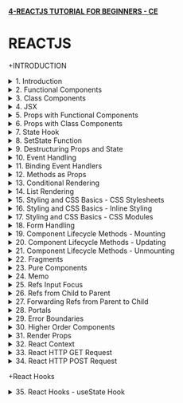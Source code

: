 #### [4-REACTJS TUTORIAL FOR BEGINNERS - CE](/courses/react/4.md)

# REACTJS

+INTRODUCTION

<details>
  <summary>1. Introduction </summary>

# Introduction

![image](https://github.com/omeatai/My-Tutorials/assets/32337103/2e0b3796-4cb3-41ee-b8c3-ab865d94aeb5)
![image](https://github.com/omeatai/My-Tutorials/assets/32337103/3a91495e-3224-4348-942f-cf8ac1b45218)
![image](https://github.com/omeatai/My-Tutorials/assets/32337103/0dd3e53e-23d6-4744-8d15-1d734441142c)
![image](https://github.com/omeatai/My-Tutorials/assets/32337103/75e8e385-04a6-43e9-92ec-648b1982d67d)
![image](https://github.com/omeatai/My-Tutorials/assets/32337103/c02f5ae6-98b1-4543-9712-ee6064738926)
![image](https://github.com/omeatai/My-Tutorials/assets/32337103/c6093d2a-e7f2-498f-b160-4912041b92ad)
![image](https://github.com/omeatai/My-Tutorials/assets/32337103/d7061f93-db7c-40a4-8416-228a4b6f50ff)
![image](https://github.com/omeatai/My-Tutorials/assets/32337103/cdb3ca21-56bd-48ba-9a66-1f3b76bcc1c3)
![image](https://github.com/omeatai/My-Tutorials/assets/32337103/fd14c0ac-80d7-43b7-ac81-5d6376379bfb)
![image](https://github.com/omeatai/My-Tutorials/assets/32337103/4a85c1ce-a870-41d9-a73e-1e29c39facb5)
<img width="969" alt="image" src="https://github.com/omeatai/My-Tutorials/assets/32337103/5f8d46ca-0ab7-493e-aff7-63e2ede8fccb">
<img width="969" alt="image" src="https://github.com/omeatai/My-Tutorials/assets/32337103/b5d5d8b5-8e8a-43ca-9f35-c023c7cdf022">
<img width="1218" alt="image" src="https://github.com/omeatai/My-Tutorials/assets/32337103/64d8998b-38c5-4a8f-9568-6bac904516f5">

# Create React App

```jsbs
npx create-react-app hello-world
yarn create react-app hello-world

cd hello-world

npm start
yarn start
```

### NXT/hello-world/src/index.js:

```js
import React from 'react';
import ReactDOM from 'react-dom/client';
import './index.css';
import App from './App';
import reportWebVitals from './reportWebVitals';

const root = ReactDOM.createRoot(document.getElementById('root'));
root.render(
  <React.StrictMode>
    <App />
  </React.StrictMode>
);

// If you want to start measuring performance in your app, pass a function
// to log results (for example: reportWebVitals(console.log))
// or send to an analytics endpoint. Learn more: https://bit.ly/CRA-vitals
reportWebVitals();
```

### NXT/hello-world/src/App.js:

```js
import logo from "./logo.svg";
import "./App.css";

function App() {
  return (
    <div className="App">
      <header className="App-header">
        <img src={logo} className="App-logo" alt="logo" />
        <h1>Hello World!</h1>
        <a
          className="App-link"
          href="https://reactjs.org"
          target="_blank"
          rel="noopener noreferrer"
        >
          Learn React
        </a>
      </header>
    </div>
  );
}

export default App;
```

</details>

<details>
  <summary>2. Functional Components </summary>

# Functional Components

![image](https://github.com/omeatai/My-Tutorials/assets/32337103/acd8aec6-368a-45da-91b5-e14ce571358e)
![image](https://github.com/omeatai/My-Tutorials/assets/32337103/1b339541-dcd9-4ed0-ade2-8edf168b30b1)
![image](https://github.com/omeatai/My-Tutorials/assets/32337103/54be2ae7-cf62-4000-b857-5d8fceac9331)
![image](https://github.com/omeatai/My-Tutorials/assets/32337103/6a5811e8-1dce-437f-a409-354487f46c38)
![image](https://github.com/omeatai/My-Tutorials/assets/32337103/41a4ce18-483a-426d-beea-9d5232c667aa)
![image](https://github.com/omeatai/My-Tutorials/assets/32337103/7a043526-789d-466c-82ed-dfb35978a810)
<img width="970" alt="image" src="https://github.com/omeatai/My-Tutorials/assets/32337103/086d7ce9-4043-4a2e-9c9b-798f021ff65a">
<img width="970" alt="image" src="https://github.com/omeatai/My-Tutorials/assets/32337103/3e569aa6-ad96-431b-b721-ae36bb1efc2a">
<img width="1230" alt="image" src="https://github.com/omeatai/My-Tutorials/assets/32337103/43f3108c-480a-43d8-b5f8-fe83a6b5156d">
![image](https://github.com/omeatai/My-Tutorials/assets/32337103/ba749ea0-1533-4a32-acd7-aad60bfd8ad5)

### NXT/hello-world/src/App.js:

```js
import logo from "./logo.svg";
import "./App.css";
import Greet from "./components/Greet";

function App() {
  return (
    <div className="App">
      <Greet />
    </div>
  );
}

export default App;
```

### NXT/hello-world/src/components/Greet.jsx:

```js
import React from "react";

const Greet = () => {
  return <h1>Hello Ifeanyi!</h1>;
};

export default Greet;

// export default function Greet() {
//   return (
//     <div>
//       <h1>Hello Ifeanyi!</h1>
//     </div>
//   )
// }
```

</details>

<details>
  <summary>3. Class Components </summary>

# Class Components

![image](https://github.com/omeatai/My-Tutorials/assets/32337103/04df1003-0c5d-4879-9cf2-5f03fa8cbc99)
![image](https://github.com/omeatai/My-Tutorials/assets/32337103/dffd4362-87a3-4076-b5b6-1109531f261d)
<img width="971" alt="image" src="https://github.com/omeatai/My-Tutorials/assets/32337103/a4a7a9df-daa7-4b04-8798-68a3a25e4786">
<img width="971" alt="image" src="https://github.com/omeatai/My-Tutorials/assets/32337103/5f38f8b0-ee7e-4285-bc73-61a9d7b9b276">
<img width="1230" alt="image" src="https://github.com/omeatai/My-Tutorials/assets/32337103/dcadd2bf-857d-437e-b585-7f36384328f1">
![image](https://github.com/omeatai/My-Tutorials/assets/32337103/aa7ea6d9-f4a5-4ef0-abe8-8ae55cd79ae4)
![image](https://github.com/omeatai/My-Tutorials/assets/32337103/6a18f984-8155-4759-a63f-3b6aff3060e3)

### NXT/hello-world/src/App.js:

```js
import "./App.css";
import Greet from "./components/Greet";
import Welcome from "./components/Welcome";

function App() {
  return (
    <div className="App">
      <Greet />
      <Welcome />
    </div>
  );
}

export default App;
```

### NXT/hello-world/src/components/Welcome.jsx:

```js
import React, { Component } from "react";

class Welcome extends Component {
  render() {
    return <h2>Welcome to Class Component</h2>;
  }
}

export default Welcome;
```

</details>

<details>
  <summary>4. JSX </summary>

# JSX

![image](https://github.com/omeatai/My-Tutorials/assets/32337103/97309b0b-4837-423b-bd29-f7b05fbb6999)
![image](https://github.com/omeatai/My-Tutorials/assets/32337103/6cf8423b-aff6-40e9-9fb4-35d1af42bc53)
![image](https://github.com/omeatai/My-Tutorials/assets/32337103/e7793a10-925d-452a-b33b-8ff36c5ea2b9)
<img width="1294" alt="image" src="https://github.com/omeatai/My-Tutorials/assets/32337103/8d6e8b8c-fd46-45fb-97bb-061123f6acee">
<img width="1294" alt="image" src="https://github.com/omeatai/My-Tutorials/assets/32337103/01a831cd-5c6b-4d1c-8a39-3c2d811e2f59">

### NXT/hello-world/src/App.js:

```js
import "./App.css";
import Greet from "./components/Greet";
import Welcome from "./components/Welcome";
import HelloWithJSX from "./components/HelloWithJSX";
import HelloWithoutJSX from "./components/HelloWithoutJSX";

function App() {
  return (
    <div className="App">
      <HelloWithJSX />
      <HelloWithoutJSX />
    </div>
  );
}

export default App;
```

### NXT/hello-world/src/components/HelloWithJSX.js:

```js
import React from "react";

const HelloWithJSX = () => {
  return (
    <div>
      <h1>Hello With JSX</h1>
    </div>
  );
};

export default HelloWithJSX;
```

### NXT/hello-world/src/components/HelloWithoutJSX.js:

```js
import React from "react";

const HelloWithoutJSX = () => {
  //   return (
  //     <div>
  //       <h2 id="content" className="content-class">Hello Without JSX!</h2>
  //     </div>
  //   );

  const h2Node = React.createElement(
    "h2",
    { id: "content", className: "content-class" },
    "Hello Without JSX!"
  );

  const divNode = React.createElement("div", null, h2Node);

  return divNode;
};

export default HelloWithoutJSX;
```

</details>

<details>
  <summary>5. Props with Functional Components </summary>

# Props with Functional Components

<img width="970" alt="image" src="https://github.com/omeatai/My-Tutorials/assets/32337103/8b17cf75-dd7e-43da-8a1a-585a897bde35">
<img width="970" alt="image" src="https://github.com/omeatai/My-Tutorials/assets/32337103/55174ba5-ff3d-4013-a891-6b880c2e8bab">

![image](https://github.com/omeatai/My-Tutorials/assets/32337103/ad8ab623-60d3-447a-a682-f97e02dfc90a)

### NXT/hello-world/src/App.js:

```js
import "./App.css";
import Greet from "./components/Greet";

function App() {
  return (
    <div className="App">
      <Greet name="Bruce" heroName="Batman">
        <button>View Batman</button>
      </Greet>
      <Greet name="Clark" heroName="Superman" />
      <Greet name="Diana" heroName="Wonder Woman" />
    </div>
  );
}

export default App;
```

### NXT/hello-world/src/components/Greet.jsx:

```js
import React from "react";

const Greet = (props) => {
  console.log(props);
  return (
    <>
      <h1>
        Hello {props.name} a.k.a {props.heroName} !
      </h1>
      {props.children}
    </>
  );
};

export default Greet;
```

</details>

<details>
  <summary>6. Props with Class Components </summary>

# Props with Class Components

<img width="970" alt="image" src="https://github.com/omeatai/My-Tutorials/assets/32337103/1cdcba2c-1a7c-4fbf-a9b5-de718467751e">
<img width="970" alt="image" src="https://github.com/omeatai/My-Tutorials/assets/32337103/83227b98-825d-48a7-b3e1-d61d9bff1e8e">

![image](https://github.com/omeatai/My-Tutorials/assets/32337103/b0f4fe9e-4265-416a-9e11-b67c5427dfb1)

### NXT/hello-world/src/App.js:

```js
import "./App.css";
import Greet from "./components/Greet";
import GreetClass from "./components/GreetClass";

function App() {
  return (
    <div className="App">
      <GreetClass name="Bruce" heroName="Batman">
        <button>View Batman</button>
      </GreetClass>
      <GreetClass name="Clark" heroName="Superman" />
      <GreetClass name="Diana" heroName="Wonder Woman" />
    </div>
  );
}

export default App;
```

### NXT/hello-world/src/components/GreetClass.jsx:

```js
import React, { Component } from "react";

class GreetClass extends Component {
  render() {
    return (
      <>
        <h1>
          Hello {this.props.name} a.k.a {this.props.heroName} !
        </h1>
        {this.props.children}
      </>
    );
  }
}

export default GreetClass;
```

</details>

<details>
  <summary>7. State Hook </summary>

# State Hook

![image](https://github.com/omeatai/My-Tutorials/assets/32337103/dd3f0cf8-df74-4062-91c5-e3b71bee0191)
<img width="970" alt="image" src="https://github.com/omeatai/My-Tutorials/assets/32337103/400a9d2f-36bf-45cc-8035-8a656c3a699a">
<img width="970" alt="image" src="https://github.com/omeatai/My-Tutorials/assets/32337103/0234b344-0819-4033-b513-a30c572dd45e">

![image](https://github.com/omeatai/My-Tutorials/assets/32337103/a736e784-8849-408a-8495-efb79599cc43)
![image](https://github.com/omeatai/My-Tutorials/assets/32337103/6a08205e-1064-403b-b346-61b7905b5a49)

### NXT/hello-world/src/App.js:

```js
import "./App.css";
import Message from "./components/Message";

function App() {
  return (
    <div className="App">
      <Message />
    </div>
  );
}

export default App;
```

### NXT/hello-world/src/components/Message.js:

```js
import React, { Component } from "react";

class Message extends Component {
  constructor() {
    super();
    this.state = {
      message: "Welcome Visitor!",
    };
  }

  changeMessage() {
    this.setState({ message: "Thank you for subscribing!" });
  }

  render() {
    return (
      <>
        <h1>Hello, {this.state.message}</h1>
        <button onClick={() => this.changeMessage()}>Subscribe</button>
      </>
    );
  }
}

export default Message;
```

</details>

<details>
  <summary>8. SetState Function </summary>

# setState Function

![image](https://github.com/omeatai/My-Tutorials/assets/32337103/a961c3f5-375b-4307-8d03-4155431e0ba4)
<img width="970" alt="image" src="https://github.com/omeatai/My-Tutorials/assets/32337103/af2f5957-ccae-41fb-af9d-cca40b2f7299">
<img width="970" alt="image" src="https://github.com/omeatai/My-Tutorials/assets/32337103/d456377e-a6e8-4e9c-9df7-5913f30a3c8f">
<img width="1291" alt="image" src="https://github.com/omeatai/My-Tutorials/assets/32337103/274be041-9990-4c39-af40-713520d0c790">

### NXT/hello-world/src/App.js:

```js
import "./App.css";
import Counter from "./components/Counter";

function App() {
  return (
    <div className="App">
      <Counter />
    </div>
  );
}

export default App;
```

### NXT/hello-world/src/components/Counter.js:

```js
import React, { Component } from "react";
class Counter extends Component {
  constructor(props) {
    super(props);
    this.state = {
      count: 0,
    };
  }

  increment() {
    this.setState(
      (prev, props) => {
        return { count: prev.count + 1 };
      },
      () => {
        console.log("Callback Value: ", this.state.count);
      }
    );
    console.log("Output: ", this.state.count);
  }

  render() {
    return (
      <div>
        <h1>count: {this.state.count}</h1>
        <button onClick={() => this.increment()}>Increment</button>
      </div>
    );
  }
}

export default Counter;
```

</details>

<details>
  <summary>9. Destructuring Props and State </summary>

# Destructuring Props and State

<img width="968" alt="image" src="https://github.com/omeatai/My-Tutorials/assets/32337103/b50880af-4148-4399-9bf9-f58f59898640">
<img width="968" alt="image" src="https://github.com/omeatai/My-Tutorials/assets/32337103/527bea48-082e-4e5c-9e1c-d791756f851e">
<img width="968" alt="image" src="https://github.com/omeatai/My-Tutorials/assets/32337103/1178b366-9807-441e-bcfd-86146c4161aa">
<img width="1294" alt="image" src="https://github.com/omeatai/My-Tutorials/assets/32337103/06ff8b05-4929-46e1-83e1-c15470086391">

### NXT/hello-world/src/App.js:

```js
import "./App.css";
import Greet from "./components/Greet";
import GreetClass from "./components/GreetClass";

function App() {
  return (
    <div className="App">
      <Greet name="Parker" heroName="Spiderman" />
      <Greet name="Bruce" heroName="Batman">
        <button>Find Out More about Batman...</button>
      </Greet>
      <GreetClass name="Clark" heroName="Superman" />
      <GreetClass name="Diana" heroName="Wonder Woman">
        <button>Find Out More about Wonder Woman...</button>
      </GreetClass>
    </div>
  );
}

export default App;
```

### NXT/hello-world/src/components/Greet.jsx:

```js
import React from "react";

const Greet = (props) => {
  const { name, heroName } = props;
  return (
    <>
      <h1>
        Hello {name} a.k.a {heroName} !
      </h1>
      {props.children}
    </>
  );
};

export default Greet;
```

### NXT/hello-world/src/components/GreetClass.jsx:

```js
import React, { Component } from "react";

class GreetClass extends Component {
  render() {
    const { name, heroName, children } = this.props;
    // const { state1, state2 } = this.state;

    return (
      <>
        <h1>
          Hello {name} a.k.a {heroName} !
        </h1>
        {children}
      </>
    );
  }
}

export default GreetClass;
```

</details>

<details>
  <summary>10. Event Handling </summary>

# Event Handling

<img width="969" alt="image" src="https://github.com/omeatai/My-Tutorials/assets/32337103/bc92715a-e662-46cf-81f4-3bda8b52d291">
<img width="969" alt="image" src="https://github.com/omeatai/My-Tutorials/assets/32337103/ec263a97-a24f-45a2-b0a8-796cbd2214b3">
<img width="969" alt="image" src="https://github.com/omeatai/My-Tutorials/assets/32337103/b0ec0472-81f3-44d1-927a-5aa4950d4067">
<img width="1291" alt="image" src="https://github.com/omeatai/My-Tutorials/assets/32337103/8a8a7eb3-d202-4267-97b7-661b213606b7">

### NXT/hello-world/src/App.js:

```js
import "./App.css";
import Event from "./components/Event";
import EventClass from "./components/EventClass";

function App() {
  return (
    <div className="App">
      <Event />
      <EventClass />
    </div>
  );
}

export default App;
```

### NXT/hello-world/src/components/Event.jsx:

```js
import React from "react";

const Event = () => {
  const clickHandler = () => {
    console.log("Event Button Clicked");
  };

  return (
    <div>
      <button onClick={clickHandler}>Click</button>
    </div>
  );
};

export default Event;
```

### NXT/hello-world/src/components/EventClass.jsx:

```js
import React, { Component } from "react";

export class EventClass extends Component {
  clickHandler() {
    console.log("EventClass Button Clicked");
  }

  render() {
    return (
      <div>
        <button onClick={this.clickHandler}>Click Me</button>
      </div>
    );
  }
}

export default EventClass;
```

</details>

<details>
  <summary>11. Binding Event Handlers </summary>

# Binding Event Handlers

<img width="972" alt="image" src="https://github.com/omeatai/My-Tutorials/assets/32337103/07882793-5865-4e6c-9c39-2510155a853e">

![image](https://github.com/omeatai/My-Tutorials/assets/32337103/9be2717a-1f9a-49f1-8b49-f62af9cb804f)

<img width="972" alt="image" src="https://github.com/omeatai/My-Tutorials/assets/32337103/5eb8eb53-6179-4dbd-954b-ec216c80896d">

### NXT/hello-world/src/App.js:

```js
import "./App.css";
import EventBind from "./components/EventBind";

function App() {
  return (
    <div className="App">
      <EventBind />
    </div>
  );
}

export default App;
```

### NXT/hello-world/src/components/EventBind.jsx:

```js
import React, { Component } from "react";

class EventBind extends Component {
  constructor(props) {
    super(props);

    this.state = { message: "Hello" };
    this.clickHandler = this.clickHandler.bind(this);
  }

  clickHandler = () => {
    this.setState({ message: "Goodbye!" });
  };

  render() {
    return (
      <div>
        <div>{this.state.message}</div>
        <button onClick={this.clickHandler}>Click</button>
      </div>
    );
  }
}

export default EventBind;
```

</details>

<details>
  <summary>12. Methods as Props </summary>

# Methods as Props

<img width="972" alt="image" src="https://github.com/omeatai/My-Tutorials/assets/32337103/12e74ac4-35d7-49da-bad4-21cd4a0e895d">
<img width="972" alt="image" src="https://github.com/omeatai/My-Tutorials/assets/32337103/40a97d07-797b-41d7-93f8-a62eee9afc13">
<img width="972" alt="image" src="https://github.com/omeatai/My-Tutorials/assets/32337103/9dd49658-10af-40de-8c56-364e02489bb4">

![image](https://github.com/omeatai/My-Tutorials/assets/32337103/410795fd-2115-465c-b972-3de83b92db4b)

<img width="1294" alt="image" src="https://github.com/omeatai/My-Tutorials/assets/32337103/ebc8cb05-2983-437d-9f76-7ac37dc91741">

### NXT/hello-world/src/App.js:

```js
import "./App.css";
import ParentComponent from "./components/ParentComponent";

function App() {
  return (
    <div className="App">
      <ParentComponent />
    </div>
  );
}

export default App;
```

### NXT/hello-world/src/components/ParentComponent.jsx:

```js
import React, { Component } from "react";
import ChildComponent from "./ChildComponent";

class ParentComponent extends Component {
  constructor(props) {
    super(props);

    this.state = {
      parentName: "Parent",
    };

    this.greetParent = this.greetParent.bind(this);
  }

  greetParent = (childName) => {
    alert(`Hello, ${this.state.parentName} from ${childName}.`);
  };

  render() {
    return (
      <div>
        <h1>Hi</h1>
        <ChildComponent greetHandler={this.greetParent} />
      </div>
    );
  }
}

export default ParentComponent;
```

### NXT/hello-world/src/components/ChildComponent.jsx:

```js
import React from "react";

export default function ChildComponent({ greetHandler }) {
  return (
    <div>
      <button onClick={() => greetHandler("First Child")}>Greet Parent</button>
    </div>
  );
}
```

</details>

<details>
  <summary>13. Conditional Rendering </summary>

# Conditional Rendering

![image](https://github.com/omeatai/My-Tutorials/assets/32337103/54852c25-f385-488a-9eaa-0df053895a22)
<img width="971" alt="image" src="https://github.com/omeatai/My-Tutorials/assets/32337103/f3d31dca-2a7f-41fd-8c32-0ceccc26649e">
<img width="971" alt="image" src="https://github.com/omeatai/My-Tutorials/assets/32337103/f88ec3d1-d8d7-4b73-95c8-1293adfa3be2">
![image](https://github.com/omeatai/My-Tutorials/assets/32337103/9209c081-8ec1-4dbc-8c2d-5255b733857e)
![image](https://github.com/omeatai/My-Tutorials/assets/32337103/1de53b24-6f2a-4f9b-a3b6-912bbc96f2ce)

### NXT/hello-world/src/App.js:

```js
import "./App.css";
import UserGreeting from "./components/UserGreeting";

function App() {
  return (
    <div className="App">
      <UserGreeting />
    </div>
  );
}

export default App;
```

### NXT/hello-world/src/components/UserGreeting.jsx:

```js
import React, { Component } from "react";

class UserGreeting extends Component {
  constructor(props) {
    super(props);

    this.state = { isLoggedIn: false };
  }

  toggleSwitch = () => {
    return this.setState((prev) => {
      return {
        isLoggedIn: !prev.isLoggedIn,
      };
    });
  };

  render() {
    return (
      <div>
        <h1>Welcome, {this.state.isLoggedIn ? "User1!" : "Guest!"}</h1>
        <button onClick={this.toggleSwitch}>
          {this.state.isLoggedIn ? "Logout" : "Login"}
        </button>
      </div>
    );
  }
}

export default UserGreeting;
```

</details>

<details>
  <summary>14. List Rendering </summary>

# List Rendering

<img width="970" alt="image" src="https://github.com/omeatai/My-Tutorials/assets/32337103/89b7f9c0-b1f5-4bf0-a61b-98b71dadd754">
<img width="970" alt="image" src="https://github.com/omeatai/My-Tutorials/assets/32337103/725775a1-3000-49a4-9a2e-d250beb3f03b">
<img width="970" alt="image" src="https://github.com/omeatai/My-Tutorials/assets/32337103/37a578d6-6775-4799-a545-6c244fabd4a5">

![image](https://github.com/omeatai/My-Tutorials/assets/32337103/c58fba98-8813-473d-8f1b-762995c2b003)

### NXT/hello-world/src/App.js:

```js
import "./App.css";
import NameList from "./components/NameList";

function App() {
  return (
    <div className="App">
      <NameList />
    </div>
  );
}

export default App;
```

### NXT/hello-world/src/components/NameList.jsx:

```js
import React from "react";
import Person from "./Person";

const NameList = () => {
  const names = ["Bruce", "Clark", "Diana"];
  const persons = [
    {
      id: 1,
      name: "Bruce",
      age: 30,
      skill: "React",
    },
    {
      id: 2,
      name: "Clark",
      age: 25,
      skill: "Angular",
    },
    {
      id: 3,
      name: "Diana",
      age: 28,
      skill: "Vue",
    },
  ];

  const nameList = names.map((name, index) => (
    <h2 key={index}>
      {index}-{name}
    </h2>
  ));
  const personList = persons.map((person) => (
    <Person key={person.id} person={person} />
  ));

  return (
    <div>
      {nameList}
      {personList}
    </div>
  );
};

export default NameList;
```

### NXT/hello-world/src/components/Person.jsx:

```js
import React from "react";

const Person = ({ person }) => {
  const { name, age, skill } = person;

  return (
    <div>
      <h2>
        I am {name}. I am {age} years old. I know {skill}.
      </h2>
    </div>
  );
};

export default Person;
```

</details>

<details>
  <summary>15. Styling and CSS Basics - CSS Stylesheets </summary>

# CSS Stylesheets

![image](https://github.com/omeatai/My-Tutorials/assets/32337103/225a5f5e-287b-4fec-a915-148f2ec81ba6)
<img width="970" alt="image" src="https://github.com/omeatai/My-Tutorials/assets/32337103/5780c656-8dd0-4322-b3b2-6b4ad3b88c67">
<img width="970" alt="image" src="https://github.com/omeatai/My-Tutorials/assets/32337103/332dc793-2d75-4d21-b12b-f82707037a48">
<img width="970" alt="image" src="https://github.com/omeatai/My-Tutorials/assets/32337103/9bb53b97-74eb-4391-83e1-6578a5b4a527">

### NXT/hello-world/src/App.js:

```js
import "./App.css";
import Stylesheet from "./components/Stylesheet";
import { useState } from "react";

function App() {
  const [isPrimary, setIsPrimary] = useState(false);

  return (
    <div className="App">
      <Stylesheet isPrimary={isPrimary} setIsPrimary={setIsPrimary} />
    </div>
  );
}

export default App;
```

### NXT/hello-world/src/components/Stylesheet.js:

```js
import React from "react";
import "./myStyles.css";

const Stylesheet = (props) => {
  const className = props.isPrimary ? "primary" : "secondary";

  return (
    <div>
      <h1
        onClick={() => props.setIsPrimary((prev) => !prev)}
        className={`${className} font-xl pointer`}
      >
        Stylesheet
      </h1>
    </div>
  );
};

export default Stylesheet;
```

### NXT/hello-world/src/components/myStyles.css:

```css
.primary {
  color: orange;
}
.secondary {
  color: green;
}

.font-xl {
  font-size: 4rem;
}

.pointer {
  cursor: pointer;
}
```

</details>

<details>
  <summary>16. Styling and CSS Basics - Inline Styling </summary>

# Inline Styling 

![image](https://github.com/omeatai/My-Tutorials/assets/32337103/225a5f5e-287b-4fec-a915-148f2ec81ba6)
<img width="970" alt="image" src="https://github.com/omeatai/My-Tutorials/assets/32337103/1d21e7c2-00f5-45e9-a962-2d9758f193a4">
<img width="970" alt="image" src="https://github.com/omeatai/My-Tutorials/assets/32337103/598a5f2e-1a6d-492d-accc-be33a0fb83af">
<img width="1233" alt="image" src="https://github.com/omeatai/My-Tutorials/assets/32337103/9e824009-2f16-42c0-9723-8285f1392271">

### NXT/hello-world/src/App.js:

```js
import "./App.css";
import Inline from "./components/Inline";

function App() {
  return (
    <div className="App">
      <Inline />
    </div>
  );
}

export default App;
```

### NXT/hello-world/src/components/Inline.js:

```js
import React from "react";

const heading = {
  fontSize: "72px",
  color: "blue",
};

const Inline = () => {
  return (
    <div>
      <h1 style={heading}>Inline</h1>
    </div>
  );
};

export default Inline;
```

</details>

<details>
  <summary>17. Styling and CSS Basics - CSS Modules </summary>

# CSS Modules

![image](https://github.com/omeatai/My-Tutorials/assets/32337103/225a5f5e-287b-4fec-a915-148f2ec81ba6)
<img width="972" alt="image" src="https://github.com/omeatai/My-Tutorials/assets/32337103/377abaeb-5459-4ab7-b9b8-b9385f530c03">
<img width="972" alt="image" src="https://github.com/omeatai/My-Tutorials/assets/32337103/0c60eb9a-9705-41e6-9300-18db3b59f1b3">
<img width="972" alt="image" src="https://github.com/omeatai/My-Tutorials/assets/32337103/fa376435-6f71-472d-a115-87833fe09a66">
![image](https://github.com/omeatai/My-Tutorials/assets/32337103/3e87e0f1-43bb-48c9-b41b-bcf9da1f7d8a)

### NXT/hello-world/src/App.js:

```js
import "./App.css";
import styles from "./appStyles.module.css";
import "./appStyles.css";

function App() {
  return (
    <div className="App">
      <h2 className="error">Error</h2>
      <h2 className={styles.success}>Success</h2>
    </div>
  );
}

export default App;
```

### NXT/hello-world/src/appStyles.css:

```css
.error {
  color: red;
}
```

### NXT/hello-world/src/appStyles.module.css:

```js
.success {
  color: green;
}
```

</details>

<details>
  <summary>18. Form Handling </summary>

# Form Handling

<img width="969" alt="image" src="https://github.com/omeatai/My-Tutorials/assets/32337103/e6fa7061-7d54-4ab7-89e2-58d02afa4741">
<img width="969" alt="image" src="https://github.com/omeatai/My-Tutorials/assets/32337103/e1edc71e-ea13-469b-a020-20e617ec6bf2">
<img width="1233" alt="image" src="https://github.com/omeatai/My-Tutorials/assets/32337103/3300b21e-cc5b-417b-9d4e-c9fcb6b20a4a">
<img width="1233" alt="image" src="https://github.com/omeatai/My-Tutorials/assets/32337103/ef4b5705-9ff4-4716-9fa6-f8819a1b69fd">

### NXT/hello-world/src/App.js:

```js
import "./App.css";
import Form from "./components/Form";

function App() {
  return (
    <div className="App">
      <Form />
    </div>
  );
}

export default App;
```

### NXT/hello-world/src/components/Form.jsx:

```js
import React, { Component } from "react";

class Form extends Component {
  constructor(props) {
    super(props);

    this.state = {
      username: "",
      comments: "",
      topic: "react",
    };

    this.handleUsernameChange = this.handleUsernameChange.bind(this);
    this.handleCommentsChange = this.handleCommentsChange.bind(this);
  }

  handleUsernameChange = (event) => {
    this.setState({ username: event.target.value });
  };

  handleCommentsChange = (event) => {
    this.setState({ comments: event.target.value });
  };

  handleTopicChange = (event) => {
    this.setState({ topic: event.target.value });
  };

  handleSubmit = (event) => {
    event.preventDefault();
    alert(
      `${this.state.username} - ${this.state.comments} - ${this.state.topic}`
    );
  };

  render() {
    return (
      <form onSubmit={this.handleSubmit}>
        <div>
          <h1>Form Component</h1>
          <label htmlFor="username">Username</label>
          <input
            id="username"
            type="text"
            value={this.state.username}
            onChange={this.handleUsernameChange}
          />
        </div>
        <div>
          <label htmlFor="comments">Comments</label>
          <textarea
            id="comments"
            cols="30"
            rows="10"
            value={this.state.comments}
            onChange={this.handleCommentsChange}
          ></textarea>
        </div>
        <div>
          <label>Topic</label>
          <select value={this.state.topic} onChange={this.handleTopicChange}>
            <option value="react" selected>
              React
            </option>
            <option value="angular">Angular</option>
            <option value="vue">Vue option</option>
          </select>
        </div>
        <div>
          <button type="submit">Submit</button>
        </div>
      </form>
    );
  }
}

export default Form;
```

</details>

<details>
  <summary>19. Component Lifecycle Methods - Mounting  </summary>

# Component Lifecycle Methods - Mounting 

![image](https://github.com/omeatai/My-Tutorials/assets/32337103/69b9df31-991b-4893-88ed-f23076ef3a9f)
![image](https://github.com/omeatai/My-Tutorials/assets/32337103/1f6d176b-adeb-4844-80c8-3f60ff4e6d81)
![image](https://github.com/omeatai/My-Tutorials/assets/32337103/2e625562-32e6-4784-8614-06bb4f328dc3)
![image](https://github.com/omeatai/My-Tutorials/assets/32337103/6f48b0ae-ca2c-46b7-85a6-b204f82204c7)
![image](https://github.com/omeatai/My-Tutorials/assets/32337103/e12090ff-5aad-4ec6-9613-a3bd2df06041)
![image](https://github.com/omeatai/My-Tutorials/assets/32337103/d12b5288-0b33-4f7c-b44c-0869daa98029)
<img width="1023" alt="image" src="https://github.com/omeatai/My-Tutorials/assets/32337103/89610a81-5b9b-42cd-983e-522e7955724a">
<img width="1023" alt="image" src="https://github.com/omeatai/My-Tutorials/assets/32337103/fc3ff690-6f5d-4a66-81cb-c3f6d7fc0afe">
<img width="1183" alt="image" src="https://github.com/omeatai/My-Tutorials/assets/32337103/48ccf02e-a785-455d-9571-c24bf91bc633">
<img width="1193" alt="image" src="https://github.com/omeatai/My-Tutorials/assets/32337103/74393f77-e9cb-4bea-8886-aabe4d8973e7">

![image](https://github.com/omeatai/My-Tutorials/assets/32337103/e94a8b7c-fe16-4663-9f3c-572444741fc2)

### NXT/hello-world/src/App.js:

```js
import "./App.css";
import LifecycleA from "./components/LifecycleA";

function App() {
  return (
    <div className="App">
      <LifecycleA />
    </div>
  );
}

export default App;
```

### NXT/hello-world/src/components/LifecycleA.jsx:

```js
import React, { Component } from "react";

class LifecycleA extends Component {
  constructor(props) {
    super(props);

    this.state = {
      name: "Ifeanyi",
    };
    console.log("LifecycleA constructor");
  }

  static getDerivedStateFromProps(props, state) {
    console.log("LifecycleA getDerivedStateFromProps");
    return null;
  }

  componentDidMount() {
    console.log("LifecycleA component DidMount");
  }

  render() {
    console.log("LifecycleA render");
    return (
      <div>
        <h1>LifecycleA</h1>
      </div>
    );
  }
}

export default LifecycleA;
```

</details>

<details>
  <summary>20. Component Lifecycle Methods - Updating  </summary>

# Component Lifecycle Methods - Updating

![image](https://github.com/omeatai/My-Tutorials/assets/32337103/69b9df31-991b-4893-88ed-f23076ef3a9f)
![image](https://github.com/omeatai/My-Tutorials/assets/32337103/1f6d176b-adeb-4844-80c8-3f60ff4e6d81)
![image](https://github.com/omeatai/My-Tutorials/assets/32337103/13ebbcbc-18a7-44e7-b968-4b56179b8b2d)
![image](https://github.com/omeatai/My-Tutorials/assets/32337103/7bd27903-4ed9-4920-aa7a-fb27b9a24405)
![image](https://github.com/omeatai/My-Tutorials/assets/32337103/cc2f9d5a-d717-428c-aca5-2efe9aa35918)
![image](https://github.com/omeatai/My-Tutorials/assets/32337103/c48f1d74-37a4-4ac6-b8f5-6ba41b8f3664)
![image](https://github.com/omeatai/My-Tutorials/assets/32337103/bea83ad1-0358-4ded-b3bf-7ffe1368506d)

<img width="960" alt="image" src="https://github.com/omeatai/My-Tutorials/assets/32337103/95dbe180-3190-4bbb-a8c3-3a5af4968489">
<img width="960" alt="image" src="https://github.com/omeatai/My-Tutorials/assets/32337103/ba5e419b-a953-43a2-af6c-8b0363d3c650">
<img width="1193" alt="image" src="https://github.com/omeatai/My-Tutorials/assets/32337103/b93551eb-bd9f-4f03-9c1d-9fdcf8b48cef">
<img width="1193" alt="image" src="https://github.com/omeatai/My-Tutorials/assets/32337103/a5b64ce7-1a95-450f-acc4-493688a1230e">

### NXT/hello-world/src/App.js:

```js
import "./App.css";
import LifecycleA from "./components/LifecycleA";

function App() {
  return (
    <div className="App">
      <LifecycleA />
    </div>
  );
}

export default App;
```

### NXT/hello-world/src/components/LifecycleA.jsx:

```js
import React, { Component } from "react";

class LifecycleA extends Component {
  constructor(props) {
    super(props);

    this.state = {
      name: "Ifeanyi",
    };
    console.log("LifecycleA constructor");
  }

  static getDerivedStateFromProps(props, state) {
    console.log("LifecycleA getDerivedStateFromProps");
    return null;
  }

  componentDidMount() {
    console.log("LifecycleA component DidMount");
  }

  shouldComponentUpdate() {
    console.log("LifecycleA shouldComponentUpdate");
    return true;
  }

  getSnapshotBeforeUpdate(prevProps, prevState) {
    console.log("LifecycleA getSnapshotBeforeUpdate");
    return null;
  }

  componentDidUpdate() {
    console.log("LifecycleA componentDidUpdate");
  }

  changeState = () => {
    this.setState({
      name: "Codevolution",
    });
  };

  render() {
    console.log("LifecycleA render");
    return (
      <div>
        <h1>LifecycleA</h1>
        <button onClick={this.changeState}>Change state</button>
      </div>
    );
  }
}

export default LifecycleA;
```

</details>

<details>
  <summary>21. Component Lifecycle Methods - Unmounting  </summary>

# Component Lifecycle Methods - Unmounting 

![image](https://github.com/omeatai/My-Tutorials/assets/32337103/642db6de-1b19-417f-952c-9e99c2f1c524)
![image](https://github.com/omeatai/My-Tutorials/assets/32337103/b581a4a4-cbaa-4c0b-8425-56857f8d9398)

</details>

<details>
  <summary>22. Fragments  </summary>

# Fragments

<img width="960" alt="image" src="https://github.com/omeatai/My-Tutorials/assets/32337103/930f2d28-0b6f-43e5-97f4-cc4f85b464a5">
<img width="960" alt="image" src="https://github.com/omeatai/My-Tutorials/assets/32337103/0987da58-f1e6-4b51-8aad-da1df6b4e50a">
<img width="1188" alt="image" src="https://github.com/omeatai/My-Tutorials/assets/32337103/870b61d3-7a94-4ba9-9f8c-fdc4546c735c">

### NXT/hello-world/src/App.js:

```js
import "./App.css";
import React, { Component } from "react";
import FragmentDemo from "./components/FragmentDemo";

class App extends Component {
  render() {
    return (
      <div>
        <FragmentDemo />
        <br />
      </div>
    );
  }
}

export default App;
```

### NXT/hello-world/src/components/FragmentDemo.jsx:

```js
import React from "react";

export default function FragmentDemo() {
  return (
    <React.Fragment>
      <h1>FragmentDemo</h1>
      <p>This describes the Fragment Demo Component</p>
    </React.Fragment>
  );
}
```

</details>

<details>
  <summary>23. Pure Components </summary>

# Pure Components

![image](https://github.com/omeatai/My-Tutorials/assets/32337103/21c34488-3e55-494a-8249-6da29d8005d3)
![image](https://github.com/omeatai/My-Tutorials/assets/32337103/e45dc775-40a1-479b-8375-32bab6fc781d)
![image](https://github.com/omeatai/My-Tutorials/assets/32337103/6fd29301-dba3-45ad-8665-4321994cf5d9)
![image](https://github.com/omeatai/My-Tutorials/assets/32337103/8b0b41f3-c932-434a-8474-4f9045aceb42)
<img width="959" alt="image" src="https://github.com/omeatai/My-Tutorials/assets/32337103/661e7d82-1b18-4e5c-8158-ddb1c63a7b4b">
<img width="959" alt="image" src="https://github.com/omeatai/My-Tutorials/assets/32337103/ba3368a3-c776-4754-a574-64fa0e2917bd">
<img width="1193" alt="image" src="https://github.com/omeatai/My-Tutorials/assets/32337103/34d27d3a-9ed1-4bf5-877a-34f684309a2f">

### NXT/hello-world/src/App.js:

```js
import "./App.css";
import React, { Component } from "react";
import PureComp from "./components/PureComp";

class App extends Component {
  render() {
    return (
      <div>
        <PureComp />
      </div>
    );
  }
}

export default App;
```

### NXT/hello-world/src/components/PureComp.jsx:

```js
import React, { PureComponent } from "react";

class PureComp extends PureComponent {
  render() {
    return (
      <div>
        <h1>Pure Component</h1>
      </div>
    );
  }
}

export default PureComp;
```

</details>

<details>
  <summary>24. Memo </summary>

# Memo

<img width="960" alt="image" src="https://github.com/omeatai/My-Tutorials/assets/32337103/8fa07f67-b97d-49c6-8335-b7bfcff3c0ff">
<img width="960" alt="image" src="https://github.com/omeatai/My-Tutorials/assets/32337103/3ae763a8-db37-4e18-9703-d6b51573a046">
<img width="1155" alt="image" src="https://github.com/omeatai/My-Tutorials/assets/32337103/d017b8d6-66ff-4ad6-a8f4-8ecc8ab01cc1">

### NXT/hello-world/src/App.js:

```js
import "./App.css";
import React, { Component } from "react";
import MemoComp from "./components/MemoComp";

class App extends Component {
  constructor(props) {
    super(props);

    this.state = {
      name: "Jonny",
    };
  }

  componentDidMount() {
    setInterval(() => {
      this.setState({
        name: "Jonny",
      });
    }, 2000);
  }

  render() {
    console.log("- App Component Rendering -");
    return (
      <div>
        <MemoComp name={this.state.name} />
      </div>
    );
  }
}

export default App;
```

### NXT/hello-world/src/components/MemoComp.jsx:

```js
import React from "react";

function MemoComp({ name }) {
  console.log("Rendering Memo Component");

  return (
    <div>
      <h1>{name}</h1>
    </div>
  );
}

export default React.memo(MemoComp);
```

</details>

<details>
  <summary>25. Refs Input Focus </summary>

# Refs Input Focus

<img width="958" alt="image" src="https://github.com/omeatai/My-Tutorials/assets/32337103/96749ba6-dbb6-422a-b480-f707435611ff">
<img width="958" alt="image" src="https://github.com/omeatai/My-Tutorials/assets/32337103/9c7e13b3-0945-4c6b-b612-fcab41512d62">
<img width="1154" alt="image" src="https://github.com/omeatai/My-Tutorials/assets/32337103/b87396b0-ac4f-45bd-a732-2a9ecbd6e5cc">

### NXT/hello-world/src/App.js:

```js
import "./App.css";
import React, { Component } from "react";
import RefsDemo from "./components/RefsDemo";

class App extends Component {
  render() {
    return (
      <div>
        <RefsDemo />
      </div>
    );
  }
}

export default App;
```

### NXT/hello-world/src/components/RefsDemo.jsx:

```js
import React, { Component } from "react";

class RefsDemo extends Component {
  constructor(props) {
    super(props);

    this.state = {
      name: "Jonny",
    };

    this.inputRef = React.createRef();
  }

  componentDidMount() {
    console.log(this.inputRef);
    this.inputRef.current.focus();
  }

  clickHandler = () => {
    alert(this.inputRef.current.value);
  };

  render() {
    return (
      <div>
        <input ref={this.inputRef} type="text" />
        <button onClick={this.clickHandler}>Click</button>
      </div>
    );
  }
}

export default RefsDemo;
```

</details>

<details>
  <summary>26. Refs from Child to Parent </summary>

# Refs from Child to Parent

<img width="959" alt="image" src="https://github.com/omeatai/My-Tutorials/assets/32337103/e0a9d153-01e3-47fd-9f28-75c244d96aba">
<img width="959" alt="image" src="https://github.com/omeatai/My-Tutorials/assets/32337103/9eb31db7-4b42-4741-8dd2-9a003fca351e">
<img width="959" alt="image" src="https://github.com/omeatai/My-Tutorials/assets/32337103/82076a9b-ddee-43e0-98bd-b3118a584431">
<img width="1154" alt="image" src="https://github.com/omeatai/My-Tutorials/assets/32337103/fd554d49-ae9e-4812-9225-36fdfd108c88">

### NXT/hello-world/src/App.js:

```js
import "./App.css";
import React, { Component } from "react";
import InputParent from "./components/InputParent";

class App extends Component {
  render() {
    return (
      <div>
        <InputParent />
      </div>
    );
  }
}

export default App;
```

### NXT/hello-world/src/components/InputParent.jsx:

```js
import React, { Component } from "react";
import Input from "./Input";

class InputParent extends Component {
  constructor(props) {
    super(props);
    this.componentRef = React.createRef();
  }

  clickHandler = () => {
    this.componentRef.current.focusInput();
  };

  render() {
    return (
      <div>
        <Input ref={this.componentRef} />
        <button onClick={this.clickHandler}>Focus Input</button>
      </div>
    );
  }
}

export default InputParent;
```

### NXT/hello-world/src/components/Input.jsx:

```js
import React, { Component } from "react";

class Input extends Component {
  constructor(props) {
    super(props);

    this.state = {};

    this.inputRef = React.createRef();
  }

  focusInput() {
    this.inputRef.current.focus();
  }

  render() {
    return (
      <div>
        <input type="text" ref={this.inputRef} />
      </div>
    );
  }
}

export default Input;
```

</details>

<details>
  <summary>27. Forwarding Refs from Parent to Child </summary>

# Forwarding Refs from Parent to Child

<img width="961" alt="image" src="https://github.com/omeatai/My-Tutorials/assets/32337103/fb4535ae-e910-4bfa-9c2e-df1f59928105">
<img width="961" alt="image" src="https://github.com/omeatai/My-Tutorials/assets/32337103/e0404c03-6b10-4cd2-8da6-226e48da0cd0">
<img width="961" alt="image" src="https://github.com/omeatai/My-Tutorials/assets/32337103/0be43fa3-9236-4948-92a7-780757bc43d7">
<img width="1154" alt="image" src="https://github.com/omeatai/My-Tutorials/assets/32337103/fe30826c-2800-4a14-a63c-93589ed17c22">

### NXT/hello-world/src/App.js:

```js
import "./App.css";
import React, { Component } from "react";
import InputParent from "./components/InputParent";

class App extends Component {
  render() {
    return (
      <div>
        <InputParent />
      </div>
    );
  }
}

export default App;
```

### NXT/hello-world/src/components/InputParent.jsx:

```js
import React, { Component } from "react";
import Input from "./Input";

class InputParent extends Component {
  constructor(props) {
    super(props);
    this.inputRef = React.createRef();
  }

  clickHandler = () => {
    this.inputRef.current.focus();
  };

  render() {
    return (
      <div>
        <Input ref={this.inputRef} />
        <button onClick={this.clickHandler}>Focus Input</button>
      </div>
    );
  }
}

export default InputParent;
```

### NXT/hello-world/src/components/Input.jsx:

```js
import React from "react";

const Input = React.forwardRef((props, ref) => {
  return (
    <div>
      <input type="text" ref={ref} />
    </div>
  );
});

export default Input;
```

</details>

<details>
  <summary>28. Portals </summary>

# Portals

<img width="960" alt="image" src="https://github.com/omeatai/My-Tutorials/assets/32337103/90df2f16-1c32-45fa-bed7-ae47d1dee42e">
<img width="960" alt="image" src="https://github.com/omeatai/My-Tutorials/assets/32337103/a301fa0c-cd5c-429b-8a16-014685c139f7">
<img width="960" alt="image" src="https://github.com/omeatai/My-Tutorials/assets/32337103/95477c86-5b19-46f7-ae35-4753d7e63ba9">
<img width="1307" alt="image" src="https://github.com/omeatai/My-Tutorials/assets/32337103/4afdf863-6159-4a10-97e8-846edbed2d61">

### NXT/hello-world/public/index.html:

```js
<!DOCTYPE html>
<html lang="en">
  <head>
    <meta charset="utf-8" />
    <link rel="icon" href="%PUBLIC_URL%/favicon.ico" />
    <meta name="viewport" content="width=device-width, initial-scale=1" />
    <meta name="theme-color" content="#000000" />
    <meta
      name="description"
      content="Web site created using create-react-app"
    />
    <link rel="apple-touch-icon" href="%PUBLIC_URL%/logo192.png" />
    <link rel="manifest" href="%PUBLIC_URL%/manifest.json" />
    <title>React App</title>
  </head>
  <body>
    <noscript>You need to enable JavaScript to run this app.</noscript>
    <div id="root"></div>
    <div id="portal-root"></div>
  </body>
</html>
```

### NXT/hello-world/src/App.js:

```js
import "./App.css";
import React, { Component } from "react";
import PortalDemo from "./components/PortalDemo";

class App extends Component {
  render() {
    return (
      <div>
        <PortalDemo />
      </div>
    );
  }
}

export default App;
```

### NXT/hello-world/src/components/PortalDemo.jsx:

```js
import React from "react";
import ReactDOM from "react-dom";

function PortalDemo() {
  return ReactDOM.createPortal(
    <h1>Portals Demo</h1>,
    document.getElementById("portal-root")
  );
}

export default PortalDemo;
```

</details>

<details>
  <summary>29. Error Boundaries </summary>

# Error Boundaries

![image](https://github.com/omeatai/My-Tutorials/assets/32337103/f04a24c8-f903-41af-827f-b5eb3b97fad2)
![image](https://github.com/omeatai/My-Tutorials/assets/32337103/376c458b-84a6-4de7-8f21-30a572ade69d)
![image](https://github.com/omeatai/My-Tutorials/assets/32337103/c7e9d5a6-f25b-4b59-a1a1-a20794732bca)
<img width="1286" alt="image" src="https://github.com/omeatai/My-Tutorials/assets/32337103/df60873b-269d-4766-ae25-a960e68610d6">
<img width="1286" alt="image" src="https://github.com/omeatai/My-Tutorials/assets/32337103/4413380c-929c-4705-b3d5-f2e8b28d7ef5">

![image](https://github.com/omeatai/My-Tutorials/assets/32337103/db1d430f-a95c-40b8-9157-c70978e5352a)
<img width="991" alt="image" src="https://github.com/omeatai/My-Tutorials/assets/32337103/6921f4d5-d8ca-4b2c-a847-7eaebaf14c5f">
<img width="991" alt="image" src="https://github.com/omeatai/My-Tutorials/assets/32337103/3ebe980a-7923-441a-ad05-a1d73f8d764f">
<img width="991" alt="image" src="https://github.com/omeatai/My-Tutorials/assets/32337103/f0e33760-243e-405d-acbd-56ac924d19d8">

### NXT/hello-world/src/App.js:

```js
import "./App.css";
import React, { Component } from "react";
import Hero from "./components/Hero";
import ErrorBoundary from "./components/ErrorBoundary";

class App extends Component {
  render() {
    return (
      <div className="App">
        <ErrorBoundary>
          <Hero heroName="Batman" />
        </ErrorBoundary>

        <ErrorBoundary>
          <Hero heroName="Superman" />
        </ErrorBoundary>

        <ErrorBoundary>
          <Hero heroName="Joker" />
        </ErrorBoundary>
      </div>
    );
  }
}

export default App;
```

### NXT/hello-world/src/components/ErrorBoundary.jsx:

```js
import React, { Component } from "react";

class ErrorBoundary extends Component {
  constructor(props) {
    super(props);
    this.state = {
      hasError: false,
    };
  }

  static getDerivedStateFromError(error) {
    return {
      hasError: true,
    };
  }

  componentDidCatch(error, info) {
    console.log(error);
    console.log(info);
  }

  render() {
    if (this.state.hasError) return <h2>Something went Wrong!</h2>;
    return this.props.children;
  }
}

export default ErrorBoundary;
```

### NXT/hello-world/src/components/Hero.jsx:

```js
import React from "react";

function Hero({ heroName }) {
  if (heroName === "Joker") {
    throw new Error("Not a hero!");
  }

  return (
    <div>
      <h2>{heroName}</h2>
    </div>
  );
}

export default Hero;
```

</details>

<details>
  <summary>30. Higher Order Components </summary>

# Higher Order Components

![image](https://github.com/omeatai/My-Tutorials/assets/32337103/77f4cb3e-b037-462f-bb58-c95db9411e67)
![image](https://github.com/omeatai/My-Tutorials/assets/32337103/5a2a0967-4880-428d-a1be-50884c8ecf90)
<img width="991" alt="image" src="https://github.com/omeatai/My-Tutorials/assets/32337103/1da256df-6c15-473f-a47e-4c20050ed7cc">
<img width="991" alt="image" src="https://github.com/omeatai/My-Tutorials/assets/32337103/30ec04e9-c290-487f-9222-4a1717f3ba3d">
<img width="991" alt="image" src="https://github.com/omeatai/My-Tutorials/assets/32337103/d5c043e5-6d88-422e-bcc6-8fb42b696c16">
<img width="991" alt="image" src="https://github.com/omeatai/My-Tutorials/assets/32337103/a410ecbf-29c9-49b6-9693-c8dc902e5234">

![image](https://github.com/omeatai/My-Tutorials/assets/32337103/939c29bf-0bb2-458a-bb36-fda3b0238e45)

### NXT/hello-world/src/App.js:

```js
import "./App.css";
import React, { Component } from "react";
import ClickCounter from "./components/ClickCounter";
import HoverCounter from "./components/HoverCounter";

class App extends Component {
  render() {
    return (
      <div className="App">
        <ClickCounter />
        <HoverCounter />
      </div>
    );
  }
}

export default App;
```

### NXT/hello-world/src/components/withCounter.jsx:

```js
import React from "react";

const withCounter = (WrappedComponent) => {
  class NewComponent extends React.Component {
    constructor(props) {
      super(props);

      this.state = { count: 0 };
    }

    incrementCount = () => {
      this.setState((prevState) => {
        return { count: ++prevState.count };
      });
    };

    render() {
      return (
        <WrappedComponent
          name="Ifeanyi"
          count={this.state.count}
          incrementCount={this.incrementCount}
        />
      );
    }
  }
  return NewComponent;
};

export default withCounter;
```

### NXT/hello-world/src/components/ClickCounter.jsx:

```js
import React, { Component } from "react";
import withCounter from "./withCounter";

class ClickCounter extends Component {
  render() {
    const { name, count, incrementCount } = this.props;

    return (
      <div>
        <button onClick={incrementCount}>
          {name} Clicked {count} times
        </button>
      </div>
    );
  }
}

export default withCounter(ClickCounter);
```

### NXT/hello-world/src/components/HoverCounter.jsx:

```js
import React, { Component } from "react";
import withCounter from "./withCounter";

class HoverCounter extends Component {
  render() {
    const { name, count, incrementCount } = this.props;

    return (
      <div>
        <h1 onMouseOver={incrementCount}>
          {name} touched this {count} times
        </h1>
      </div>
    );
  }
}

export default withCounter(HoverCounter);
```

</details>

<details>
  <summary>31. Render Props </summary>

# Render Props

![image](https://github.com/omeatai/My-Tutorials/assets/32337103/b03e6d7a-e855-4065-9734-66dab2f47b07)
<img width="991" alt="image" src="https://github.com/omeatai/My-Tutorials/assets/32337103/49a9a409-740e-4967-b82f-55986139056c">
<img width="991" alt="image" src="https://github.com/omeatai/My-Tutorials/assets/32337103/5d2c77c1-05e7-41ce-af34-912528380fd6">
<img width="991" alt="image" src="https://github.com/omeatai/My-Tutorials/assets/32337103/4444c6f6-1a91-4439-ace0-ac07146da7aa">
<img width="991" alt="image" src="https://github.com/omeatai/My-Tutorials/assets/32337103/0f4bb898-e6a5-45f4-a72f-bf633039e3d1">
<img width="991" alt="image" src="https://github.com/omeatai/My-Tutorials/assets/32337103/bac0ef98-d69d-4fb1-b2e1-19e356a8998b">

![image](https://github.com/omeatai/My-Tutorials/assets/32337103/2aa99a82-b537-4fbc-85bf-28daf8f51366)

### NXT/hello-world/src/App.js:

```js
import "./App.css";
import React, { Component } from "react";
import ClickCounter from "./components/ClickCounter";
import HoverCounter from "./components/HoverCounter";
import User from "./components/User";
import Counter from "./components/Counter";

class App extends Component {
  render() {
    return (
      <div className="App">
        <Counter
          render={(count, incrementCount) => (
            <ClickCounter count={count} incrementCount={incrementCount} />
          )}
        />
        <Counter
          render={(count, incrementCount) => (
            <HoverCounter count={count} incrementCount={incrementCount} />
          )}
        />
        <User render={(isLoggedIn) => (isLoggedIn ? "Ifeanyi" : "Guest")} />
      </div>
    );
  }
}

export default App;
```

### NXT/hello-world/src/components/Counter.jsx:

```js
import React, { Component } from "react";

class Counter extends Component {
  constructor(props) {
    super(props);

    this.state = { count: 0 };
  }

  incrementCount = () => {
    this.setState((prevState) => {
      return { count: ++prevState.count };
    });
  };

  render() {
    return (
      <div>{this.props.render(this.state.count, this.incrementCount)}</div>
    );
  }
}

export default Counter;
```

### NXT/hello-world/src/components/ClickCounter.jsx:

```js
import React, { Component } from "react";
import withCounter from "./withCounter";

class ClickCounter extends Component {
  render() {
    const { count, incrementCount } = this.props;

    return (
      <div>
        <button onClick={incrementCount}>Clicked {count} times</button>
      </div>
    );
  }
}

export default withCounter(ClickCounter);
```

### NXT/hello-world/src/components/HoverCounter.jsx:

```js
import React, { Component } from "react";
import withCounter from "./withCounter";

class HoverCounter extends Component {
  render() {
    const { count, incrementCount } = this.props;

    return (
      <div>
        <h1 onMouseOver={incrementCount}>Touched this {count} times</h1>
      </div>
    );
  }
}

export default withCounter(HoverCounter);
```

### NXT/hello-world/src/components/User.jsx:

```js
import React, { Component } from "react";

class User extends Component {
  render() {
    return (
      <div>
        <h1>{this.props.render(false)}</h1>
      </div>
    );
  }
}

export default User;
```

</details>

<details>
  <summary>32. React Context </summary>

# React Context

![image](https://github.com/omeatai/My-Tutorials/assets/32337103/cada774c-b76e-422b-af67-aedcfef90a7a)
![image](https://github.com/omeatai/My-Tutorials/assets/32337103/5a51325d-1f17-4546-b6c4-5c1e9ccc8616)
![image](https://github.com/omeatai/My-Tutorials/assets/32337103/ff4d377b-1a23-4696-86ec-84b7853b8061)
![image](https://github.com/omeatai/My-Tutorials/assets/32337103/7a8f0423-5018-4645-85f4-8e6d411a06d3)
![image](https://github.com/omeatai/My-Tutorials/assets/32337103/4db23154-dda4-490b-8475-eeeb94bf6026)
<img width="991" alt="image" src="https://github.com/omeatai/My-Tutorials/assets/32337103/66b7d672-c266-40c3-84a6-bebdf87a682d">
<img width="991" alt="image" src="https://github.com/omeatai/My-Tutorials/assets/32337103/b809b446-2a00-4ae5-9f6d-02a4c3d8e1c5">
<img width="991" alt="image" src="https://github.com/omeatai/My-Tutorials/assets/32337103/96b9aae8-c7ad-4117-bbcb-9af94523abbe">
<img width="991" alt="image" src="https://github.com/omeatai/My-Tutorials/assets/32337103/28f2453b-a1eb-4532-af9d-44f92e1d48c8">
<img width="991" alt="image" src="https://github.com/omeatai/My-Tutorials/assets/32337103/f0ead32f-8fa3-42e5-80b8-536010d9c4b6">

![image](https://github.com/omeatai/My-Tutorials/assets/32337103/4fca0923-5d95-4b06-9743-d39892fcb9fe)

### NXT/hello-world/src/App.js:

```js
import "./App.css";
import React, { Component } from "react";
import ComponentC from "./components/ComponentC";
import { UserProvider } from "./components/userContext";

class App extends Component {
  render() {
    return (
      <div className="App">
        <UserProvider value={{ username: "Bayo", age: 16 }}>
          <ComponentC />
        </UserProvider>
      </div>
    );
  }
}

export default App;
```

### NXT/hello-world/src/components/userContext.jsx:

```js
import React from "react";

const UserContext = React.createContext();

const UserProvider = UserContext.Provider;
const UserConsumer = UserContext.Consumer;

export { UserProvider, UserConsumer };
export default UserContext;
```

### NXT/hello-world/src/components/ComponentC.jsx:

```js
import React, { Component } from "react";
import ComponentE from "./ComponentE";

class ComponentC extends Component {
  render() {
    return <ComponentE />;
  }
}
export default ComponentC;
```

### NXT/hello-world/src/components/ComponentE.jsx:

```js
import React, { Component } from "react";
import ComponentF from "./ComponentF";
import UserContext from "./userContext";

class ComponentE extends Component {
  static contextType = UserContext;
  render() {
    return (
      <div>
        <h2>ComponentE Context - {this.context.username}</h2>
        <ComponentF />
      </div>
    );
  }
}

// ComponentE.contextType = UserContext;

export default ComponentE;
```

### NXT/hello-world/src/components/ComponentF.jsx:

```js
import React, { Component } from "react";
import { UserConsumer } from "./userContext";

class ComponentF extends Component {
  render() {
    return (
      <div>
        <UserConsumer>
          {(value) => (
            <h2>
              Hello, {value.username}. You are {value.age} years old.
            </h2>
          )}
        </UserConsumer>
      </div>
    );
  }
}

export default ComponentF;
```

</details>

<details>
  <summary>33. React HTTP GET Request </summary>

# React HTTP GET Request

![image](https://github.com/omeatai/My-Tutorials/assets/32337103/e419f115-5f0c-405a-9fce-ace395953556)
<img width="1221" alt="image" src="https://github.com/omeatai/My-Tutorials/assets/32337103/41127f82-6ffa-4ba1-8d4b-48b5041a02d4">
<img width="1221" alt="image" src="https://github.com/omeatai/My-Tutorials/assets/32337103/d464666e-6c72-473c-b276-5b3d4239c7c7">
<img width="1221" alt="image" src="https://github.com/omeatai/My-Tutorials/assets/32337103/9a9c5865-6660-4716-860c-4fc44bb84961">
<img width="988" alt="image" src="https://github.com/omeatai/My-Tutorials/assets/32337103/7574c3a3-4a10-4e76-bfa6-5bf1402e7758">
<img width="988" alt="image" src="https://github.com/omeatai/My-Tutorials/assets/32337103/bc177585-a3b5-476f-a023-da2b8814fd20">
<img width="1221" alt="image" src="https://github.com/omeatai/My-Tutorials/assets/32337103/8de12bdc-4feb-43f9-9b91-c3f8d4f7332e">
<img width="1221" alt="image" src="https://github.com/omeatai/My-Tutorials/assets/32337103/36f64295-129e-425c-bd97-9b8f60a8431b">

# Install Axios

```js
yarn add axios
npm install axios
```

### NXT/hello-world/src/App.js:

```js
import "./App.css";
import React, { Component } from "react";
import PostList from "./components/PostList";

class App extends Component {
  render() {
    return (
      <div className="App">
        <h1>Home Page</h1>
        <PostList />
      </div>
    );
  }
}

export default App;
```

### NXT/hello-world/src/components/PostList.jsx:

```js
import React, { Component } from "react";
import axios from "axios";

class PostList extends Component {
  constructor(props) {
    super(props);

    this.state = {
      posts: [],
      errorMsg: "",
    };
  }

  componentDidMount() {
    axios
      .get("https://jsonplaceholder.typicode.com/posts")
      .then((response) => {
        console.log(response.data);
        this.setState({ posts: response.data });
      })
      .catch((error) => {
        console.log(error);
        this.setState({ errorMsg: "Error retrieving Data..." });
      });
  }

  render() {
    const { posts, errorMsg } = this.state;

    return (
      <div>
        <h1>List of Posts</h1>
        <div>
          {posts.length
            ? posts.map((post) => (
                <div key={post.id}>
                  {post.id}. {post.title}
                </div>
              ))
            : "No Posts Available"}
        </div>
        <div>{errorMsg ? <div>{errorMsg}</div> : null}</div>
      </div>
    );
  }
}

export default PostList;
```

</details>

<details>
  <summary>34. React HTTP POST Request </summary>

# React HTTP POST Request

![image](https://github.com/omeatai/My-Tutorials/assets/32337103/a6c2f8af-8a72-40d6-a408-2b575fb17528)
<img width="990" alt="image" src="https://github.com/omeatai/My-Tutorials/assets/32337103/b0179c23-99e8-4b35-a3fd-8b57910a7533">
<img width="990" alt="image" src="https://github.com/omeatai/My-Tutorials/assets/32337103/21381dde-e079-46b7-b671-241269d2a32c">
<img width="990" alt="image" src="https://github.com/omeatai/My-Tutorials/assets/32337103/658ac85a-d220-4d84-b6f7-0734b947a984">
<img width="1219" alt="image" src="https://github.com/omeatai/My-Tutorials/assets/32337103/3a7efe5f-4daf-49bd-b7c7-8d25ee34b892">
<img width="1219" alt="image" src="https://github.com/omeatai/My-Tutorials/assets/32337103/436bc7f5-a008-4a89-85b1-c6f094cca650">

### NXT/hello-world/src/App.js:

```js
import "./App.css";
import React, { Component } from "react";
import PostList from "./components/PostList";
import PostForm from "./components/PostForm";

class App extends Component {
  render() {
    return (
      <div className="App">
        <h1>Home Page</h1>
        <PostForm />
        <PostList />
      </div>
    );
  }
}

export default App;
```

### NXT/hello-world/src/components/PostList.jsx:

```js
import React, { Component } from "react";
import axios from "axios";

class PostList extends Component {
  constructor(props) {
    super(props);

    this.state = {
      posts: [],
      errorMsg: "",
    };
  }

  componentDidMount() {
    axios
      .get("https://jsonplaceholder.typicode.com/posts")
      .then((response) => {
        // console.log(response.data);
        this.setState({ posts: response.data });
      })
      .catch((error) => {
        console.log(error);
        this.setState({ errorMsg: "Error retrieving Data..." });
      });
  }

  render() {
    const { posts, errorMsg } = this.state;

    return (
      <div>
        <h1>List of Posts</h1>
        <div>
          {posts.length
            ? posts.map((post) => (
                <div key={post.id}>
                  {post.id}. {post.title}
                </div>
              ))
            : "No Posts Available"}
        </div>
        <div>{errorMsg ? <div>{errorMsg}</div> : null}</div>
      </div>
    );
  }
}

export default PostList;
```

### NXT/hello-world/src/components/PostForm.jsx:

```js
import React, { Component } from "react";
import axios from "axios";

class PostForm extends Component {
  constructor(props) {
    super(props);

    this.state = {
      userId: "",
      title: "",
      body: "",
    };
  }

  changeHandler = (e) => {
    this.setState({ [e.target.name]: e.target.value });
  };

  componentDidUpdate() {
    // console.log(this.state);
  }

  submitHandler = (e) => {
    e.preventDefault();
    if (!this.state.userId || !this.state.title || !this.state.body) {
      console.log("Enter value to all fields...");
      return;
    }
    console.log(this.state);
    axios
      .post("https://jsonplaceholder.typicode.com/posts", this.state)
      .then((response) => console.log(response))
      .catch((error) => console.log(error));
  };

  render() {
    const { userId, title, body } = this.state;

    return (
      <div>
        <form onSubmit={this.submitHandler}>
          <div>
            <label htmlFor="userId">UserID</label>
            <input
              type="text"
              id="userId"
              name="userId"
              value={userId}
              onChange={this.changeHandler}
            />
          </div>
          <div>
            <label htmlFor="title">Title</label>
            <input
              type="text"
              id="title"
              name="title"
              value={title}
              onChange={this.changeHandler}
            />
          </div>
          <div>
            <label htmlFor="body">Body</label>
            <input
              type="text"
              id="body"
              name="body"
              value={body}
              onChange={this.changeHandler}
            />
          </div>
          <button type="submit">Submit</button>
        </form>
      </div>
    );
  }
}

export default PostForm;
```

</details>

+React Hooks

<details>
  <summary>35. React Hooks - useState Hook </summary>

# React Hooks - useState Hook

```js

```

```js

```

```js

```

```js

```

```js

```

```js

```

```js

```

```js

```

```js

```

```js

```

```js

```

```js

```

```js

```

```js

```

```js

```

```js

```

```js

```

```js

```

```js

```

```js

```

```js

```

```js

```

</details>
